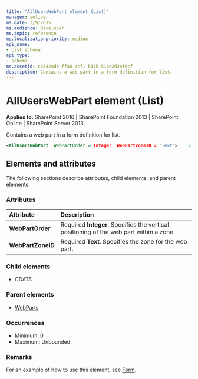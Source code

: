 ```yaml
---
title: "AllUsersWebPart element (List)"
manager: soliver
ms.date: 3/9/2015
ms.audience: Developer
ms.topic: reference
ms.localizationpriority: medium
api_name:
- List schema
api_type:
- schema
ms.assetid: c2342ade-ffa0-4cf1-b33b-51be2d3ef6cf
description: Contains a web part in a form definition for list.
---
```


# AllUsersWebPart element (List)

**Applies to:** SharePoint 2016 | SharePoint Foundation 2013 | SharePoint Online | SharePoint Server 2013

Contains a web part in a form definition for list.

```XML
<AllUsersWebPart  WebPartOrder = Integer  WebPartZoneID = "Text">    <![CDATA[...]]></AllUsersWebPart>
```

## Elements and attributes

The following sections describe attributes, child elements, and parent elements.

### Attributes

|**Attribute**|**Description**|
|:-----|:-----|
|**WebPartOrder** <br/> |Required **Integer**. Specifies the vertical positioning of the web part within a zone.  <br/> |
|**WebPartZoneID** <br/> |Required **Text**. Specifies the zone for the web part.  <br/> |

### Child elements

- CDATA

### Parent elements

- [WebParts](webparts-element-list.md)

### Occurrences

- Minimum: 0
- Maximum: Unbounded

### Remarks

For an example of how to use this element, see [Form](form-element-list.md).
